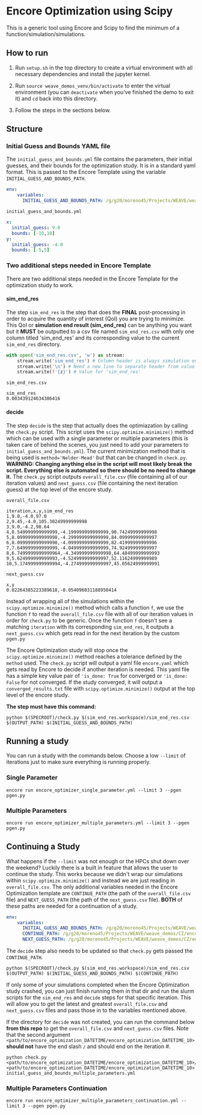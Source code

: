 # Encore Optimization using Scipy

This is a generic tool using Encore and Scipy to find the minimum of a function/simulation/simulations.

## How to run

1. Run `setup.sh` in the top directory to create a virtual environment with all necessary dependencies and install the jupyter kernel.

2. Run `source weave_demos_venv/bin/activate` to enter the virtual environment (you can `deactivate` when you've finished the demo to exit it) and `cd` back into this directory.

3. Follow the steps in the sections below.

## Structure

### Initial Guess and Bounds YAML file

The `initial_guess_and_bounds.yml` file contains the parameters, their initial guesses, and their bounds for the optimization study. It is in a standard yaml format. This is passed to the Encore Template using the variable `INITIAL_GUESS_AND_BOUNDS_PATH`.

```yaml
env:
    variables:
      INITIAL_GUESS_AND_BOUNDS_PATH: /g/g20/moreno45/Projects/WEAVE/weave_demos/CZ/encore_optimization/initial_guess_and_bounds_single_parameter.yml
```

`initial_guess_and_bounds.yml`
```yaml
x:
  initial_guess: 9.0
  bounds: [-10,10]
y:
  initial_guess: -4.0
  bounds: [-5,5]
```

### Two additional steps needed in Encore Template

There are two additional steps needed in the Encore Template for the optimization study to work.

#### sim_end_res

The step `sim_end_res` is the step that does the **FINAL** post-processing in order to acquire the quantity of interest (QoI) you are trying to minimize. This QoI or **simulation end result (sim_end_res)** can be anything you want but it **MUST** be outputted to a csv file named `sim_end_res.csv` with only one column titled 'sim_end_res' and its corresponding value to the current `sim_end_res` directory.

```python
with open('sim_end_res.csv', 'w') as stream:
    stream.write('sim_end_res') # Column header is always simulation end result 'sim_end_res'
    stream.write('\n') # Need a new line to separate header from value
    stream.write(f'{z}') # Value for 'sim_end_res'
```

`sim_end_res.csv`
```
sim_end_res
0.003439124634386416
```

#### decide

The step `decide` is the step that actually does the optimiazation by calling the `check.py` script. This script uses the `scipy.optimize.minimize()` method which can be used with a single parameter or multiple parameters (this is taken care of behind the scenes, you just need to add your parameters to `initial_guess_and_bounds.yml`). The current minimization method that is being used is `method='Nelder-Mead'` but that can be changed in `check.py`. **WARNING: Changing anything else in the script will most likely break the script. Everything else is automated so there should be no need to change it.** The `check.py` script outputs `overall_file.csv` (file containing all of our iteration values) and `next_guess.csv` (file containing the next iteration guess) at the top level of the encore study.

`overall_file.csv`
```csv
iteration,x,y,sim_end_res
1,9.0,-4.0,97.0
2,9.45,-4.0,105.30249999999998
3,9.0,-4.2,98.64
4,8.549999999999999,-4.199999999999999,90.74249999999998
5,8.099999999999998,-4.299999999999999,84.09999999999997
6,8.099999999999998,-4.099999999999999,82.41999999999996
7,7.649999999999999,-4.049999999999999,74.92499999999997
8,6.7499999999999964,-4.349999999999998,64.48499999999993
9,5.624999999999993,-4.524999999999997,52.11624999999989
10,5.174999999999994,-4.274999999999997,45.05624999999991
```

`next_guess.csv`
```
x,y
0.02264385223389618,-0.054096031188950414
```

Instead of wrapping all of the simulations within the `scipy.optimize.minimize()` method which calls a function `f`, we use the function `f` to read the `overall_file.csv` file with all of our iteration values in order for `check.py` to be generic. Once the function `f` doesn't see a matching `iteration` with its corresponding `sim_end_res`, it outputs a `next_guess.csv` which gets read in for the next iteration by the custom `pgen.py`

The Encore Optimization study will stop once the `scipy.optimize.minimize()` method reaches a tolerance defined by the `method` used. The `check.py` script will output a yaml file `encore.yaml` which gets read by Encore to decide if another iteration is needed. This yaml file has a simple key value pair of `'is_done: True` for converged or `'is_done: False` for not converged. If the study converged, it will output a `converged_results.txt` file with `scipy.optimize.minimize()` output at the top level of the encore study.

**The step must have this command:**

```
python $(SPECROOT)/check.py $(sim_end_res.workspace)/sim_end_res.csv $(OUTPUT_PATH) $(INITIAL_GUESS_AND_BOUNDS_PATH)
```

## Running a study

You can run a study with the commands below. Choose a low `--limit` of iterations just to make sure everything is running properly.

### Single Parameter

`encore run encore_optimizer_single_parameter.yml --limit 3 --pgen pgen.py`

### Multiple Parameters

`encore run encore_optimizer_multiple_parameters.yml --limit 3 --pgen pgen.py`

## Continuing a Study

What happens if the `--limit` was not enough or the HPCs shut down over the weekend? Luckily there is a built in feature that allows the user to continue the study. This works because we didn't wrap our simulations within `scipy.optimize.minimize()` and instead we are just reading in `overall_file.csv`. The only additional variables needed in the Encore Optimization template are `CONTINUE_PATH` (the path of the `overall_file.csv` file) and `NEXT_GUESS_PATH` (the path of the `next_guess.csv` file). **BOTH** of these paths are needed for a continuation of a study.

```yaml
env:
    variables:
      INITIAL_GUESS_AND_BOUNDS_PATH: /g/g20/moreno45/Projects/WEAVE/weave_demos/CZ/encore_optimization/initial_guess_and_bounds_multiple_parameters.yml
      CONTINUE_PATH: /g/g20/moreno45/Projects/WEAVE/weave_demos/CZ/encore_optimization/overall_file.csv
      NEXT_GUESS_PATH: /g/g20/moreno45/Projects/WEAVE/weave_demos/CZ/encore_optimization/next_guess.csv
```

The `decide` step also needs to be updated so that `check.py` gets passed the `CONTINUE_PATH`.

```
python $(SPECROOT)/check.py $(sim_end_res.workspace)/sim_end_res.csv $(OUTPUT_PATH) $(INITIAL_GUESS_AND_BOUNDS_PATH) $(CONTINUE_PATH)
```

If only some of your simulations completed when the Encore Optimization study crashed, you can just finish running them in that dir and run the slurm scripts for the `sim_end_res` and `decide` steps for that specific iteration. This will allow you to get the latest and greatest `overall_file.csv` and `next_guess.csv` files and pass those in to the variables mentioned above.

If the directory for `decide` was not created, you can run the command below **from this repo** to get the `overall_file.csv` and `next_guess.csv` files. Note that the second argument `<path/to/encore_optimization_DATETIME/encore_optimization_DATETIME_10>` **should not** have the end slash `/` and should end on the iteration #.

```
python check.py <path/to/encore_optimization_DATETIME/encore_optimization_DATETIME_10>/sim_end_res/sim_end_res.csv  <path/to/encore_optimization_DATETIME/encore_optimization_DATETIME_10> initial_guess_and_bounds_multiple_parameters.yml
```

### Multiple Parameters Continuation

`encore run encore_optimizer_multiple_parameters_continuation.yml --limit 3 --pgen pgen.py`
